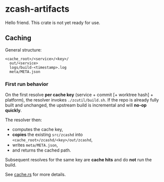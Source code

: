 # zcash-artifacts

Hello friend. This crate is not yet ready for use.

## Caching

General structure:

```
<cache_root>/<service>/<key>/
  out/<service>
  logs/build-<timestamp>.log
  meta/META.json
```

### First run behavior

On the first resolve **per cache key** (service + commit [+ worktree hash] + platform), 
the resolver invokes `./zcutil/build.sh`. 
If the repo is already fully built and unchanged, the upstream build is incremental and will **no-op quickly**. 

The resolver then:
- computes the cache key,
- **copies** the existing `src/zcashd` into `<cache_root>/zcashd/<key>/out/zcashd`,
- writes `meta/META.json`,
- and returns the cached path.

Subsequent resolves for the same key are **cache hits** and do **not** run the build.

See [cache.rs](./crates/zcash-artifacts/src/cache.rs) for more details.